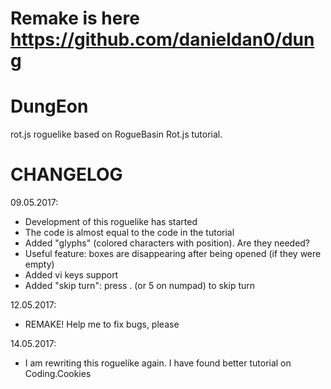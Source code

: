 # Remake is here https://github.com/danieldan0/dung

# DungEon
rot.js roguelike based on RogueBasin Rot.js tutorial.
# CHANGELOG
09.05.2017:
 - Development of this roguelike has started
 - The code is almost equal to the code in the tutorial
 - Added "glyphs" (colored characters with position). Are they needed?
 - Useful feature: boxes are disappearing after being opened (if they were empty)
 - Added vi keys support
 - Added "skip turn": press . (or 5 on numpad) to skip turn

12.05.2017:
 - REMAKE! Help me to fix bugs, please

14.05.2017:
 - I am rewriting this roguelike again. I have found better tutorial on Coding.Cookies
